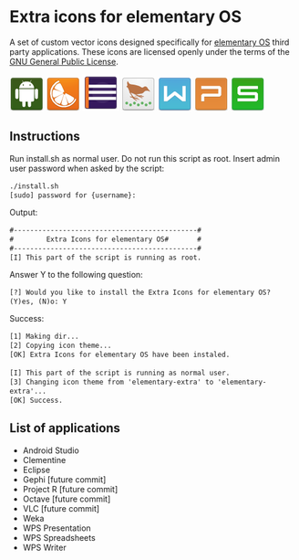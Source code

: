 # Extra icons for elementary OS
A set of custom vector icons designed specifically for [elementary OS](http://elementary.io) third party applications. These icons are licensed openly under the terms of the [GNU General Public License](LICENSE).

![Android Studio icon](aux_images/android-studio.png?raw=true)
![Clementine icon](aux_images/clementine.png?raw=true)
![Eclipse icon](aux_images/eclipse.png?raw=true)
![Weka icon](aux_images/weka.png?raw=true)
![WPS Writer icon](aux_images/wps-office-wpsmain.png?raw=true)
![WPS Presentation icon](aux_images/wps-office-wppmain.png?raw=true)
![WPS Spreadsheets icon](aux_images/wps-office-etmain.png?raw=true)

## Instructions
Run install.sh as normal user. Do not run this script as root. Insert admin user password when asked by the script:

    ./install.sh
    [sudo] password for {username}:
    
Output:

    #---------------------------------------------#
    #        Extra Icons for elementary OS#       #
    #---------------------------------------------#
    [I] This part of the script is running as root.

Answer Y to the following question:

    [?] Would you like to install the Extra Icons for elementary OS? (Y)es, (N)o: Y
    
Success:

    [1] Making dir...
	[2] Copying icon theme...
	[OK] Extra Icons for elementary OS have been instaled.

	[I] This part of the script is running as normal user.
	[3] Changing icon theme from 'elementary-extra' to 'elementary-extra'...
	[OK] Success.

## List of applications
* Android Studio
* Clementine
* Eclipse
* Gephi [future commit]
* Project R [future commit]
* Octave [future commit]
* VLC [future commit]
* Weka
* WPS Presentation
* WPS Spreadsheets
* WPS Writer